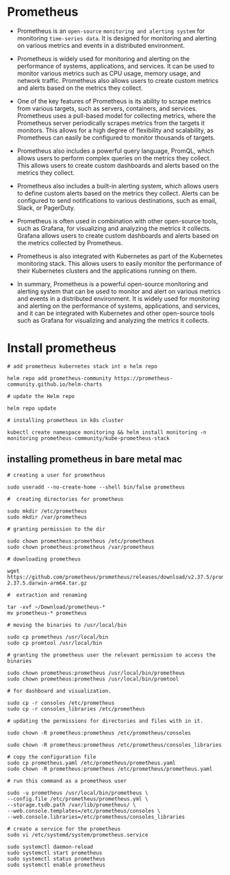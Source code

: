 # Prometheus

- Prometheus is an `open-source` `monitoring and alerting system` for monitoring `time-series data`. It is designed for monitoring and alerting on various metrics and events in a distributed environment.

- Prometheus is widely used for monitoring and alerting on the performance of systems, applications, and services. It can be used to monitor various metrics such as CPU usage, memory usage, and network traffic. Prometheus also allows users to create custom metrics and alerts based on the metrics they collect.

- One of the key features of Prometheus is its ability to scrape metrics from various targets, such as servers, containers, and services. Prometheus uses a pull-based model for collecting metrics, where the Prometheus server periodically scrapes metrics from the targets it monitors. This allows for a high degree of flexibility and scalability, as Prometheus can easily be configured to monitor thousands of targets.

- Prometheus also includes a powerful query language, PromQL, which allows users to perform complex queries on the metrics they collect. This allows users to create custom dashboards and alerts based on the metrics they collect.

- Prometheus also includes a built-in alerting system, which allows users to define custom alerts based on the metrics they collect. Alerts can be configured to send notifications to various destinations, such as email, Slack, or PagerDuty.

- Prometheus is often used in combination with other open-source tools, such as Grafana, for visualizing and analyzing the metrics it collects. Grafana allows users to create custom dashboards and alerts based on the metrics collected by Prometheus.

- Prometheus is also integrated with Kubernetes as part of the Kubernetes monitoring stack. This allows users to easily monitor the performance of their Kubernetes clusters and the applications running on them.

- In summary, Prometheus is a powerful open-source monitoring and alerting system that can be used to monitor and alert on various metrics and events in a distributed environment. It is widely used for monitoring and alerting on the performance of systems, applications, and services, and it can be integrated with Kubernetes and other open-source tools such as Grafana for visualizing and analyzing the metrics it collects.


# Install prometheus 
```
# add prometheus kubernetes stack int o helm repo 

helm repo add prometheus-community https://prometheus-community.github.io/helm-charts                           

# update the Helm repo            

helm repo update 
```
```
# installing prometheus in k8s cluster

kubectl create namespace monitoring && helm install monitoring -n monitoring prometheus-community/kube-prometheus-stack
```
## installing prometheus in bare metal mac 

```
# creating a user for prometheus

sudo useradd --no-create-home --shell bin/false prometheus
```

```
#  creating directories for prometheus

sudo mkdir /etc/prometheus 
sudo mkdir /var/prometheus
```

```
# granting permission to the dir

sudo chown prometheus:prometheus /etc/prometheus
sudo chown prometheus:prometheus /var/prometheus
```


```
# downloading prometheus 

wget https://github.com/prometheus/prometheus/releases/download/v2.37.5/prometheus-2.37.5.darwin-arm64.tar.gz

#  extraction and renaming 

tar -xvf ~/Download/prometheus-*
mv prometheus-* prometheus
``` 

```
# moving the binaries to /usr/local/bin

sudo cp prometheus /usr/local/bin
sudo cp promtool /usr/local/bin
```


```
# granting the prometheus user the relevant permission to access the binaries

sudo chown prometheus:prometheus /usr/local/bin/prometheus
sudo chown prometheus:prometheus /usr/local/bin/promtool
```

```
# for dashboard and visualization.

sudo cp -r consoles /etc/prometheus
sudo cp -r consoles_libraries /etc/prometheus

# updating the permissions for directories and files with in it.

sudo chown -R prometheus:prometheus /etc/prometheus/consoles

sudo chown -R prometheus:prometheus /etc/prometheus/consoles_libraries
```
```
# copy the configuration file 
sudo cp prometheus.yaml /etc/prometheus/prometheus.yaml
sudo chown -R prometheus:prometheus /etc/prometheus/prometheus.yaml
```

```
# run this command as a prometheus user

sudo -u prometheus /usr/local/bin/prometheus \
--config.file /etc/prometheus/prometheus.yml \
--storage.tsdb.path /var/lib/prometheus/ \
--web.console.templates=/etc/prometheus/consoles \
--web.console.libraries=/etc/prometheus/consoles_libraries
```

```
# create a service for the prometheus 
sudo vi /etc/systemd/system/prometheus.service

sudo systemctl daemon-reload
sudo systemctl start prometheus
sudo systemctl status prometheus 
sudo systemctl enable prometheus

```



